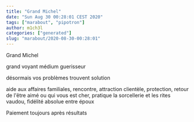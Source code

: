 ```yaml
---
title: "Grand Michel"
date: "Sun Aug 30 00:28:01 CEST 2020"
tags: ["marabout", "pipotron"]
author: m1ch3l
categories: ["generated"]
slug: "marabout/2020-08-30-00:28:01"
---
```


Grand Michel

grand voyant médium guerisseur

désormais vos problèmes trouvent solution

aide aux affaires familiales, rencontre, attraction clientèle, protection, retour de l'être aimé ou qui vous est cher, pratique la sorcellerie et les rites vaudou, fidélité absolue entre époux

Paiement toujours après résultats

